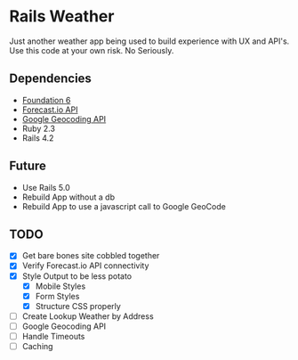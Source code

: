 # Rails Weather
Just another weather app being used to build experience with UX and API's. Use this code at your own risk. No Seriously.

## Dependencies
- [Foundation 6](https://github.com/zurb/foundation-rails)
- [Forecast.io API](https://developer.forecast.io/docs/v2)
- [Google Geocoding API](https://developers.google.com/maps/documentation/geocoding/)
- Ruby 2.3
- Rails 4.2

## Future
- Use Rails 5.0
- Rebuild App without a db
- Rebuild App to use a javascript call to Google GeoCode

## TODO
- [x] Get bare bones site cobbled together
- [x] Verify Forecast.io API connectivity
- [x] Style Output to be less potato
  - [x] Mobile Styles
  - [x] Form Styles
  - [x] Structure CSS properly
- [ ] Create Lookup Weather by Address
 - [ ] Google Geocoding API
- [ ] Handle Timeouts
- [ ] Caching
